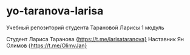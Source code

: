 # yo-taranova-larisa
Учебный репозиторий студента Тарановой Ларисы 1 модуль

Студент Лариса Таранова {https://t.me/larisataranova}
Наставник Ян Олимов {https://t.me/OlimvJan}